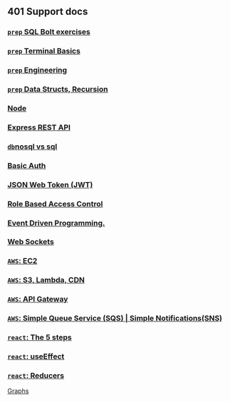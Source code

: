 ## 401 Support docs

### [`prep` SQL Bolt exercises](SQL.md)
### [`prep` Terminal Basics](terminal.md)
### [`prep` Engineering](js401/prep_engineering.md)
### [`prep` Data Structs, Recursion](js401/data_structs.md)

### [Node](js401%2Fjs401_01.md)
### [Express REST API](js401/03.md)
### [`db`nosql vs sql](js401%2Fjs401_04.md)
### [Basic Auth](js401%2F05.md)
### [JSON Web Token (JWT)](js401/06.md)
### [Role Based Access Control](js401/07.md)
### [Event Driven Programming.](./js401/08.md)
### [Web Sockets](./js401/09.md)

### [`AWS`: EC2](./js401/10.md)
### [`AWS`: S3, Lambda, CDN](js401%2F11.md)
### [`AWS`: API Gateway](js401%2F12.md)
### [`AWS`: Simple Queue Service (SQS) | Simple Notifications(SNS)](js401%2F13.md)
### [`react`: The 5 steps](js401%2F15.md)
### [`react`: useEffect](js401%2F16.md)
### [`react`: Reducers](js401%2F17.md)
[Graphs](js401%2F23.md)
